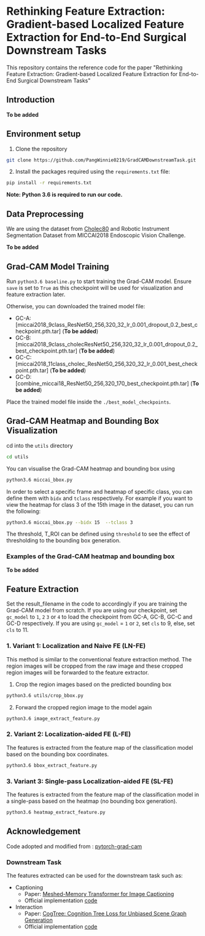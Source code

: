 # Rethinking Feature Extraction: Gradient-based Localized Feature Extraction for End-to-End Surgical Downstream Tasks

This repository contains the reference code for the paper "Rethinking Feature Extraction: Gradient-based Localized Feature Extraction for End-to-End Surgical Downstream Tasks"


## Introduction

**To be added**


## Environment setup
1. Clone the repository 

```bash
git clone https://github.com/PangWinnie0219/GradCAMDownstreamTask.git
```
2. Install the packages required using the `requirements.txt` file:

```bash
pip install -r requirements.txt 
```

**Note: Python 3.6 is required to run our code.**


## Data Preprocessing

We are using the dataset from [Cholec80](http://camma.u-strasbg.fr/datasets) and Robotic Instrument Segmentation Dataset from MICCAI2018 Endoscopic Vision Challenge.

**To be added**

## Grad-CAM Model Training

Run `python3.6 baseline.py` to start training the Grad-CAM model. Ensure `save` is set to `True` as this checkpoint will be used for visualization and feature extraction later.

Otherwise, you can downloaded the trained model file:

- GC-A: [miccai2018_9class_ResNet50_256,320_32_lr_0.001_dropout_0.2_best_checkpoint.pth.tar] (**To be added**)
- GC-B: [miccai2018_9class_cholecResNet50_256,320_32_lr_0.001_dropout_0.2_best_checkpoint.pth.tar] (**To be added**)
- GC-C: [miccai2018_11class_cholec_ResNet50_256,320_32_lr_0.001_best_checkpoint.pth.tar] (**To be added**)
- GC-D: [combine_miccai18_ResNet50_256,320_170_best_checkpoint.pth.tar] (**To be added**)

Place the trained model file inside the `./best_model_checkpoints`.


## Grad-CAM Heatmap and Bounding Box Visualization

cd into the `utils` directory

```bash
cd utils
```

You can visualise the Grad-CAM heatmap and bounding box using

```bash
python3.6 miccai_bbox.py
```

In order to select a specific frame and heatmap of specific class, you can define them with `bidx` and `tclass` respectively. For example if you want to view the heatmap 
for class 3 of the 15th image in the dataset, you can run the following: 
```bash
python3.6 miccai_bbox.py --bidx 15  --tclass 3
```

The threshold, T_ROI can be defined using `threshold` to see the effect of thresholding to the bounding box generation. 


### Examples of the Grad-CAM heatmap and bounding box
**To be added**

## Feature Extraction 
Set the result_filename in the code to accordingly if you are training the Grad-CAM model from scratch. If you are using our checkpoint, set `gc_model` to `1`, `2` `3` or `4`
to load the checkpoint from GC-A, GC-B, GC-C and GC-D respectively. If you are using `gc_model` = `1` or `2`, set `cls` to 9, else, set `cls` to 11.


### 1. Variant 1: Localization and Naive FE (LN-FE)

This method is similar to the conventional feature extraction method. 
The region images will be cropped from the raw image and these cropped region images will be forwarded to the feature extractor.

1. Crop the region images based on the predicted bounding box 
```bash
python3.6 utils/crop_bbox.py 
```
2. Forward the cropped region image to the model again
```bash
python3.6 image_extract_feature.py
```

### 2. Variant 2: Localization-aided FE (L-FE)
The features is extracted from the feature map of the classification model based on the bounding box coordinates.
```bash
python3.6 bbox_extract_feature.py
```

### 3. Variant 3: Single-pass Localization-aided FE (SL-FE)
The features is extracted from the feature map of the classification model in a single-pass based on the heatmap (no bounding box generation).
```bash
python3.6 heatmap_extract_feature.py
```


    
## Acknowledgement
Code adopted and modified from : [pytorch-grad-cam](https://github.com/jacobgil/pytorch-grad-cam)

### Downstream Task
The features extracted can be used for the downstream task such as:

- Captioning
    * Paper: [Meshed-Memory Transformer for Image Captioning ](https://arxiv.org/abs/1912.08226)
    * Official implementation [code](https://github.com/aimagelab/meshed-memory-transformer)
- Interaction
    * Paper: [CogTree: Cognition Tree Loss for Unbiased Scene Graph Generation](https://arxiv.org/abs/2009.07526)
    * Official implementation [code](https://github.com/CYVincent/Scene-Graph-Transformer-CogTree)
